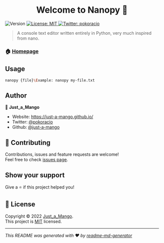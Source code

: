 <h1 align="center">Welcome to Nanopy 👋</h1>
<p>
  <img alt="Version" src="https://img.shields.io/badge/version-In Dev.-blue.svg?cacheSeconds=2592000" />
  <a href="https://github.com/just-a-mango/nanopy/blob/main/LICENSE" target="_blank">
    <img alt="License: MIT" src="https://img.shields.io/badge/License-MIT-yellow.svg" />
  </a>
  <a href="https://twitter.com/pokoracio" target="_blank">
    <img alt="Twitter: pokoracio" src="https://img.shields.io/twitter/follow/pokoracio.svg?style=social" />
  </a>
</p>

> A console text editor written entirely in Python, very much inspired from nano.

### 🏠 [Homepage](https://github.com/just-a-mango/nanopy)

## Usage

```sh
nanopy {file}\Example: nanopy my-file.txt
```

## Author

👤 **Just_a_Mango**

* Website: https://just-a-mango.github.io/
* Twitter: [@pokoracio](https://twitter.com/pokoracio)
* Github: [@just-a-mango](https://github.com/just-a-mango)

## 🤝 Contributing

Contributions, issues and feature requests are welcome!<br />Feel free to check [issues page](https://github.com/just-a-mango/nanopy/issues). 

## Show your support

Give a ⭐️ if this project helped you!

## 📝 License

Copyright © 2022 [Just_a_Mango](https://github.com/just-a-mango).<br />
This project is [MIT](https://github.com/just-a-mango/nanopy/blob/main/LICENSE) licensed.

***
_This README was generated with ❤️ by [readme-md-generator](https://github.com/kefranabg/readme-md-generator)_